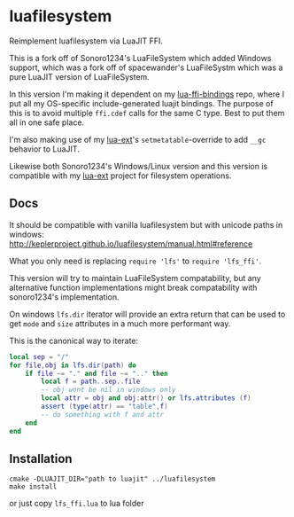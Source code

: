 # luafilesystem

Reimplement luafilesystem via LuaJIT FFI.

This is a fork off of Sonoro1234's LuaFileSystem which added Windows support,
which was a fork off of spacewander's LuaFileSystm which was a pure LuaJIT version of LuaFileSystem.

In this version I'm making it dependent on my [lua-ffi-bindings](https://github.com/thenumbernine/lua-ffi-bindings) repo, where I put all my OS-specific include-generated luajit bindings.
The purpose of this is to avoid multiple `ffi.cdef` calls for the same C type.  Best to put them all in one safe place.

I'm also making use of my [lua-ext](https://github.com/thenumbernine/lua-ext)'s `setmetatable`-override to add `__gc` behavior to LuaJIT.

Likewise both Sonoro1234's Windows/Linux version and this version is compatible with my [lua-ext](https://github.com/thenumbernine/lua-ext) project for filesystem operations.

## Docs

It should be compatible with vanilla luafilesystem but with unicode paths in windows:
http://keplerproject.github.io/luafilesystem/manual.html#reference

What you only need is replacing `require 'lfs'` to `require 'lfs_ffi'`.

This version will try to maintain LuaFileSystem compatability, but any alternative function implementations might break compatability with sonoro1234's implementation.

On windows `lfs.dir` iterator will provide an extra return that can be used to get `mode` and `size` attributes in a much more performant way.

This is the canonical way to iterate:

```Lua
local sep = "/"
for file,obj in lfs.dir(path) do
	if file ~= "." and file ~= ".." then
		local f = path..sep..file
		-- obj wont be nil in windows only
		local attr = obj and obj:attr() or lfs.attributes (f)
		assert (type(attr) == "table",f)
		-- do something with f and attr
	end
end
```

## Installation

```
cmake -DLUAJIT_DIR="path to luajit" ../luafilesystem
make install
```

or just copy `lfs_ffi.lua` to lua folder

